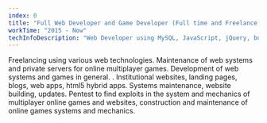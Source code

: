 ```yaml
---
index: 0
title: "Full Web Developer and Game Developer (Full time and Freelance)"
workTime: "2015 - Now"
techInfoDescription: "Web Developer using MySQL, JavaScript, jQuery, bootstrap, wordpress, VueJS, ReactJS, NuxtJS, NestJS, SocketIO, jQuery etc and a little of Python and C#. Game Developer using PhaserJS, PixiJS, Three.js and other tools."
---
```

Freelancing using various web technologies. Maintenance of web systems and private servers for online multiplayer games. Development of web systems and games in general.
. Institutional websites, landing pages, blogs, web apps, html5 hybrid apps. Systems maintenance, website building, updates. Pentest to find exploits in the system and mechanics of multiplayer online games and websites, construction and maintenance of online games systems and mechanics.